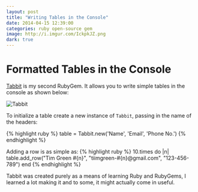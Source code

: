 ```yaml
---
layout: post
title: "Writing Tables in the Console"
date: 2014-04-15 12:39:00
categories: ruby open-source gem
image: http://i.imgur.com/IckpkJZ.png
dark: true
---
```


# Formatted Tables in the Console

[Tabbit](http://github.com/tiimgreen/tabbit) is my second RubyGem. It allows you to write simple tables in the console as shown below:

![Tabbit](http://i.imgur.com/IckpkJZ.png)

To initialize a table create a new instance of `Tabbit`, passing in the name of the headers:

{% highlight ruby %}
table = Tabbit.new('Name', 'Email', 'Phone No.')
{% endhighlight %}

Adding a row is as simple as:
{% highlight ruby %}
10.times do |n|
  table.add_row("Tim Green #{n}", "tiimgreen-#{n}@gmail.com", "123-456-789")
end
{% endhighlight %}

Tabbit was created purely as a means of learning Ruby and RubyGems, I learned a lot making it and to some, it might actually come in useful.
